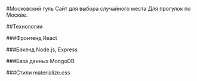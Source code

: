 #Московский гуль
Сайт для выбора случайного места Для прогулок по Москве.

##Технологии

###Фронтенд
React

###Бэкенд
Node.js, Express

###База данных
MongoDB

###Стили
materialize.css
